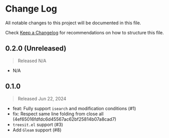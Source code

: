 # Change Log

All notable changes to this project will be documented in this file.

Check [Keep a Changelog](http://keepachangelog.com/) for recommendations on how to structure this file.

## 0.2.0 (Unreleased)
> Released N/A

* N/A

## 0.1.0
> Released Jun 22, 2024

* feat: Fully support `isearch` and modification conditions (#1)
* fix: Respect same line folding from close all (4ef65016fdfdc6d45567ac62bf25814b07a8cad7)
* `treesit.el` support (#3)
* Add `Gleam` support (#8)
